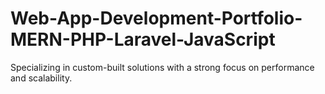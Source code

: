 # Web-App-Development-Portfolio-MERN-PHP-Laravel-JavaScript
Specializing in custom-built solutions with a strong focus on performance and scalability.
